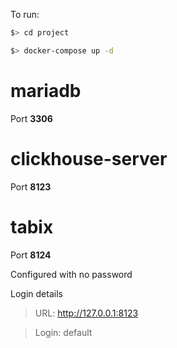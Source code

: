 To run: 
```sh
$> cd project
```
```sh
$> docker-compose up -d
```

# mariadb

Port **3306**

# clickhouse-server

Port **8123**

# tabix

Port **8124**

Configured with no password


Login details

  > URL: http://127.0.0.1:8123

  > Login: default
    

